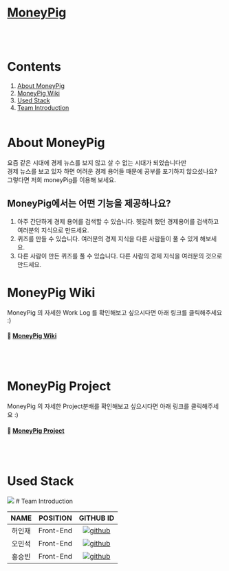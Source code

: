 # **[MoneyPig](https://moneypig.vercel.app/)**
<br/> &nbsp;

# Contents
1. [About MoneyPig](#About-MoneyPig)
2. [MoneyPig Wiki](#MoneyPig-Wiki)
3. [Used Stack](#Used-Stack)
4. [Team Introduction](#Team-Introduction)
<br/> &nbsp;

# About MoneyPig
요즘 같은 시대에 경제 뉴스를 보지 않고 살 수 없는 시대가 되었습니다만
<br/> 경제 뉴스를 보고 있자 하면 어려운 경제 용어들 때문에 공부를 포기하지 않으셨나요?
<br/> 그렇다면 저희 moneyPig를 이용해 보세요.

## MoneyPig에서는 어떤 기능을 제공하나요?
1. 아주 간단하게 경제 용어를 검색할 수 있습니다. 헷갈려 했던 경제용어를 검색하고 여러분의 지식으로 만드세요.
2. 퀴즈를 만들 수 있습니다. 여러분의 경제 지식을 다른 사람들이 풀 수 있게 해보세요.
3. 다른 사람이 만든 퀴즈를 풀 수 있습니다. 다른 사람의 경제 지식을 여러분의 것으로 만드세요.

# MoneyPig Wiki

MoneyPig 의 자세한 Work Log 를 확인해보고 싶으시다면 아래 링크를 클릭해주세요 :)
#### 📌  [MoneyPig Wiki](https://github.com/oxopolitics-internship-for-codestates/MoneyPig/wiki)

<br/> &nbsp;

# MoneyPig Project

MoneyPig 의 자세한 Project분배를 확인해보고 싶으시다면 아래 링크를 클릭해주세요 :)
#### 📌  [MoneyPig Project](https://github.com/orgs/oxopolitics-internship-for-codestates/projects/7/views/1)

<br/> &nbsp;


# Used Stack

<img src="https://cdn.discordapp.com/attachments/1023837766724894784/1032227551235551262/Screenshot_from_2022-10-19_18-43-03.png" />
# Team Introduction

|NAME|POSITION|GITHUB ID|
|:---:|:---:|:---:|
|허인재|Front-End|[![github](https://img.shields.io/badge/shren207-181717?style=for-the-badge&logo=GitHub&logoColor=white)](https://github.com/Applehole)|
|오민석|Front-End|[![github](https://img.shields.io/badge/forcoding97-181717?style=for-the-badge&logo=GitHub&logoColor=white)](https://github.com/oh930428)|
|홍승빈|Front-End|[![github](https://img.shields.io/badge/tmdqls2257-181717?style=for-the-badge&logo=GitHub&logoColor=white)](https://github.com/tmdqls2257)|
